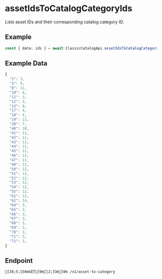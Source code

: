 
# assetIdsToCatalogCategoryIds
Lists asset IDs and their corresponding catalog category ID.



## Example
```ts copy showLineNumbers
const { data: ids } = await ClassicCatalogApi.assetIdsToCatalogCategoryIds(); 
```


## Example Data
```ts copy showLineNumbers
{
  "2": 3,
  "3": 9,
  "8": 11,
  "10": 6,
  "11": 3,
  "12": 3,
  "13": 8,
  "17": 4,
  "18": 4,
  "19": 11,
  "38": 7,
  "40": 10,
  "41": 11,
  "42": 11,
  "43": 11,
  "44": 11,
  "45": 11,
  "46": 11,
  "47": 11,
  "48": 12,
  "50": 12,
  "51": 12,
  "52": 12,
  "53": 12,
  "54": 12,
  "55": 12,
  "61": 12,
  "62": 14,
  "64": 3,
  "65": 3,
  "66": 3,
  "67": 3,
  "68": 3,
  "69": 3,
  "70": 3,
  "71": 3,
  "72": 3,
} 
```


## Endpoint
```ansi
[38;5;156mGET[0m[2;33m[0m /v1/asset-to-category
```
  